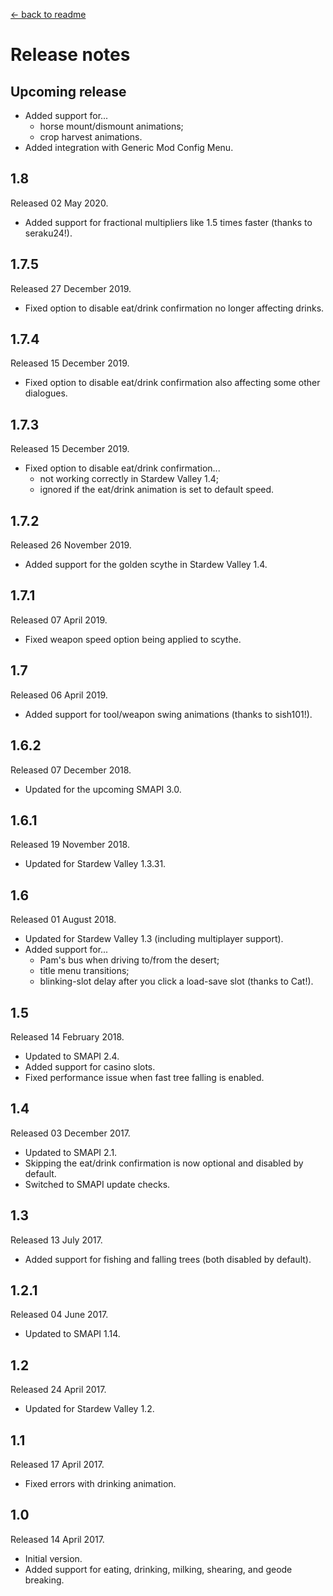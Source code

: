 [← back to readme](README.md)

# Release notes
## Upcoming release
* Added support for...
  * horse mount/dismount animations;
  * crop harvest animations.
* Added integration with Generic Mod Config Menu.

## 1.8
Released 02 May 2020.

* Added support for fractional multipliers like 1.5 times faster (thanks to seraku24!).

## 1.7.5
Released 27 December 2019.

* Fixed option to disable eat/drink confirmation no longer affecting drinks.

## 1.7.4
Released 15 December 2019.

* Fixed option to disable eat/drink confirmation also affecting some other dialogues.

## 1.7.3
Released 15 December 2019.

* Fixed option to disable eat/drink confirmation...
  * not working correctly in Stardew Valley 1.4;
  * ignored if the eat/drink animation is set to default speed.

## 1.7.2
Released 26 November 2019.

* Added support for the golden scythe in Stardew Valley 1.4.

## 1.7.1
Released 07 April 2019.

* Fixed weapon speed option being applied to scythe.

## 1.7
Released 06 April 2019.

* Added support for tool/weapon swing animations (thanks to sish101!).

## 1.6.2
Released 07 December 2018.

* Updated for the upcoming SMAPI 3.0.

## 1.6.1
Released 19 November 2018.

* Updated for Stardew Valley 1.3.31.

## 1.6
Released 01 August 2018.

* Updated for Stardew Valley 1.3 (including multiplayer support).
* Added support for...
  * Pam's bus when driving to/from the desert;
  * title menu transitions;
  * blinking-slot delay after you click a load-save slot (thanks to Cat!).

## 1.5
Released 14 February 2018.

* Updated to SMAPI 2.4.
* Added support for casino slots.
* Fixed performance issue when fast tree falling is enabled.

## 1.4
Released 03 December 2017.

* Updated to SMAPI 2.1.
* Skipping the eat/drink confirmation is now optional and disabled by default.
* Switched to SMAPI update checks.

## 1.3
Released 13 July 2017.

* Added support for fishing and falling trees (both disabled by default).

## 1.2.1
Released 04 June 2017.

* Updated to SMAPI 1.14.

## 1.2
Released 24 April 2017.

* Updated for Stardew Valley 1.2.

## 1.1
Released 17 April 2017.

* Fixed errors with drinking animation.

## 1.0
Released 14 April 2017.

* Initial version.
* Added support for eating, drinking, milking, shearing, and geode breaking.

